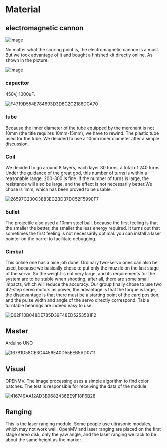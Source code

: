 # Material

## electromagnetic cannon

![image](https://user-images.githubusercontent.com/117464811/231820176-466c884c-217b-484c-8af9-958f97e4cc85.png)

No matter what the scoring point is, the electromagnetic cannon is a must. But we took advantage of it and bought a finished kit directly online. As shown in the picture.

![image](https://user-images.githubusercontent.com/117464811/231820150-0d2388d1-ac9a-4043-a3d9-c709343d382c.png)

### capacitor

450V, 1000uF.

![F4719D554E784693D3D8C2C2186DCA70](https://user-images.githubusercontent.com/117464811/235860992-d28bf8cc-412b-4626-ba98-9b112e179643.jpg)

### tube

Because the inner diameter of the tube equipped by the merchant is not 10mm (the title requires 10mm-15mm), we have to rewind. The plastic tube used for the tube. We decided to use a 10mm inner diameter after a simple discussion.

### Coil

We decided to go around 8 layers, each layer 30 turns, a total of 240 turns. Under the guidance of the great god, this number of turns is within a reasonable range, 200-300 is fine. If the number of turns is large, the resistance will also be large, and the effect is not necessarily better.We chose is 1mm, which has been proved to be usable.

![26597C230C3883EC2BD37DC52F5990F7](https://user-images.githubusercontent.com/117464811/235859535-16c2a066-5e58-4a23-bc2d-08ae5fee5144.jpg)

### bullet

The projectile also used a 10mm steel ball, because the first feeling is that the smaller the better, the smaller the less energy required. It turns out that sometimes the first feeling is not necessarily optimal. you can install a laser pointer on the barrel to facilitate debugging. 

### Gimbal

This online one has a nice job done. Ordinary two-servo ones can also be used, because we basically chose to put only the muzzle on the last stage of the servo. So the weight is not very large, and its requirements for the system are to be stable when shooting, after all, there are some small impacts, which will reduce the accuracy. Our group finally chose to use two 42-step servo motors as power, the advantage is that the torque is large, the disadvantage is that there must be a starting point of the card position, and the pulse width and angle of the servo directly correspond. Table turntable bearings are indeed easy to use.

![D62F10B048DE785D39F48ED5253581F2](https://user-images.githubusercontent.com/117464811/235860286-2bf3ea61-4c32-4e13-86eb-bc0e11bd639c.jpg)

## Master 

Arduino UNO

![167B1D58CE3C4456E40D55EEB5AD0711](https://user-images.githubusercontent.com/117464811/235858074-f358eb22-c40f-4afb-a13e-b8e2ccf6925f.jpg)

## Visual

OPENMV. The image processing uses a simple algorithm to find color patches. The test is responsible for receiving the data of the module.

![416749AA12AD3B9682436BE9F18F6B28](https://user-images.githubusercontent.com/117464811/235858359-e7f18565-ae3d-4d0c-89b9-99cbb667de74.jpg)

## Ranging

This is the laser ranging module. Some people use ultrasonic modules, which may not work well. OpenMV and laser ranging are placed on the first stage servo disk, only the yaw angle, and the laser ranging we rack to be about the same height as the marker.


